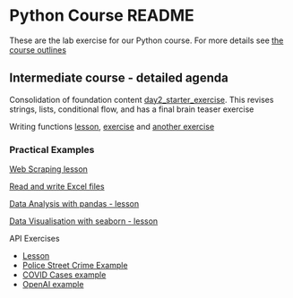 # Python Course README

These are the lab exercise for our Python course.  For more details see [the course outlines](https://zomalex.co.uk/python-courses/python_course_list.html)

## Intermediate course - detailed agenda

Consolidation of foundation content [day2_starter_exercise](day2_starter_answer.ipynb). This revises strings, lists, conditional flow, and has a final brain teaser exercise

Writing functions [lesson](functions_lesson.ipynb), [exercise](functions_exercise.ipynb) and [another exercise](functions_exercise_bmi.ipynb)

### Practical Examples

[Web Scraping lesson](web_scrape_lesson.ipynb)

[Read and write Excel files](excel_automation_starter_example.ipynb)

[Data Analysis with pandas - lesson](analyse%20data%20with%20pandas/bank_churn_example.ipynb)

[Data Visualisation with seaborn - lesson](analyse%20data%20with%20pandas/pandas_seaborn_intro_lesson.ipynb)

API Exercises

* [Lesson](api_lesson.ipynb)
* [Police Street Crime Example](api_police_exercise.ipynb)
* [COVID Cases example](api_covid_example.ipynb)
* [OpenAI example](api_openai_example.ipynb)
